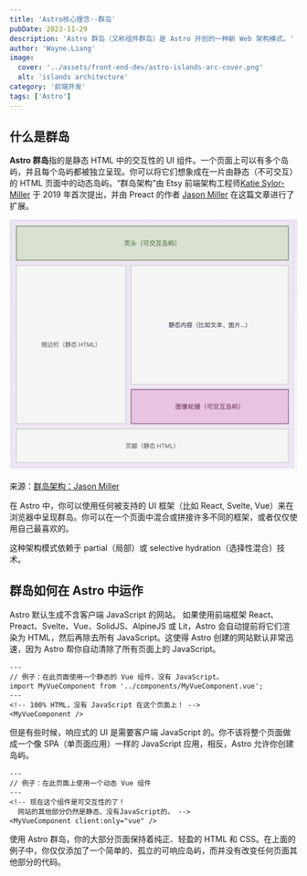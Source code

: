 ```yaml
---
title: 'Astro核心理念--群岛'
pubDate: 2023-11-29
description: 'Astro 群岛（又称组件群岛）是 Astro 开创的一种新 Web 架构模式。'
author: 'Wayne.Liang'
image:
  cover: '../assets/front-end-dev/astro-islands-arc-cover.png'
  alt: 'islands architecture'
category: '前端开发'
tags: ['Astro']
---
```


## 什么是群岛

**Astro 群岛**指的是静态 HTML 中的交互性的 UI 组件。一个页面上可以有多个岛屿，并且每个岛屿都被独立呈现。你可以将它们想象成在一片由静态（不可交互）的 HTML 页面中的动态岛屿。“群岛架构”由 Etsy 前端架构工程师[Katie Sylor-Miller](https://twitter.com/ksylor) 于 2019 年首次提出，并由 Preact 的作者 [Jason Miller](https://jasonformat.com/islands-architecture/) 在这篇文章进行了扩展。

![群岛架构](../assets/front-end-dev/astro-islands-arc.png)

来源：[群岛架构：Jason Miller](https://jasonformat.com/islands-architecture/)

在 Astro 中，你可以使用任何被支持的 UI 框架（比如 React, Svelte, Vue）来在浏览器中呈现群岛。你可以在一个页面中混合或拼接许多不同的框架，或者仅仅使用自己最喜欢的。

这种架构模式依赖于 partial（局部）或 selective hydration（选择性混合）技术。

## 群岛如何在 Astro 中运作

Astro 默认生成不含客户端 JavaScript 的网站。 如果使用前端框架 React、Preact、Svelte、Vue、SolidJS、AlpineJS 或 Lit，Astro 会自动提前将它们渲染为 HTML，然后再除去所有 JavaScript。这使得 Astro 创建的网站默认非常迅速，因为 Astro 帮你自动清除了所有页面上的 JavaScript。

```astro
---
// 例子：在此页面使用一个静态的 Vue 组件，没有 JavaScript。
import MyVueComponent from '../components/MyVueComponent.vue';
---
<!-- 100% HTML，没有 JavaScript 在这个页面上！ -->
<MyVueComponent />
```

但是有些时候，响应式的 UI 是需要客户端 JavaScript 的。你不该将整个页面做成一个像 SPA（单页面应用）一样的 JavaScript 应用，相反，Astro 允许你创建岛屿。

```astro
---
// 例子：在此页面上使用一个动态 Vue 组件
---
<!-- 现在这个组件是可交互性的了！
  网站的其他部分仍然是静态、没有JavaScript的。 -->
<MyVueComponent client:only="vue" />
```

使用 Astro 群岛，你的大部分页面保持着纯正、轻盈的 HTML 和 CSS。在上面的例子中，你仅仅添加了一个简单的、孤立的可响应岛屿，而并没有改变任何页面其他部分的代码。
